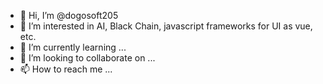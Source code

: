 - 👋 Hi, I’m @dogosoft205
- 👀 I’m interested in AI, Black Chain, javascript frameworks for UI as vue, etc. 
- 🌱 I’m currently learning ...
- 💞️ I’m looking to collaborate on ...
- 📫 How to reach me ...

<!---
dogosoft205/dogosoft205 is a ✨ special ✨ repository because its `README.md` (this file) appears on your GitHub profile.
You can click the Preview link to take a look at your changes.
--->
